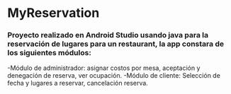 # MyReservation
### Proyecto realizado en Android Studio usando java para la reservación de lugares para un restaurant, la app constara de los siguientes módulos:
-Módulo de administrador: asignar costos por mesa, aceptación y denegación de reserva, ver ocupación.
-Módulo de cliente: Selección de fecha y lugares a reservar, cancelación reserva.
